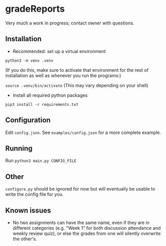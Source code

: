 # gradeReports

Very much a work in progress; contact owner with questions.

## Installation

- Recommended: set up a virtual environment

`python3 -m venv .venv`

(If you do this, make sure to activate that environment for the rest of installation as well as whenever you run the programs:)

`source .venv/bin/activate` (This may vary depending on your shell)

- Install all required python packages

`pip3 install -r requirements.txt`

## Configuration

Edit `config.json`. See `examples/config.json` for a more complete example.

## Running

Run `python3 main.py CONFIG_FILE`

## Other

`configure.py` should be ignored for now but will eventually be usable to write the config file for you.

## Known issues

- No two assignments can have the same name, even if they are in different categories (e.g. "Week 1" for both discussion attendance and weekly review quiz), or else the grades from one will silently overwrite the other's.
